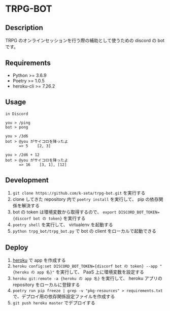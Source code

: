 # TRPG-BOT
## Description
TRPG のオンラインセッションを行う際の補助として使うための discord の bot です。

## Requirements
- Python >= 3.6.9
- Poetry >= 1.0.5
- heroku-cli >= 7.26.2

## Usage
```
in Discord

you > /ping
bot > pong

you > /3d6
bot > @you がサイコロを降ったよ
      => 5    [2, 3]

you > /2d6 + 12
bot > @you がサイコロを降ったよ
      => 16    [3, 1], [12]
```

## Development
1. `git clone https://github.com/k-seta/trpg-bot.git` を実行する
1. clone してきた repository 内で `poetry install` を実行して、 pip の依存関係を解決する
1. bot の token は環境変数から取得するので、 `export DISCORD_BOT_TOKEN={discorf bot の token}` を実行する
1. `poetry shell` を実行して、 virtualenv を起動する
1. `python trpg_bot/trpg_bot.py` で bot の client をローカルで起動できる

## Deploy
1. [heroku](https://jp.heroku.com/) で app を作成する
1. `heroku config:set DISCORD_BOT_TOKEN={discorf bot の token} --app "{heroku の app 名}"` を実行して、 PaaS 上に環境変数を設定する
1. `heroku git:remote -a {heroku の app 名}` を実行して、 heroku アプリの repository をローカルに登録する
1. `poetry run pip freeze | grep -v "pkg-resources" > requirements.txt` で、デプロイ用の依存関係設定ファイルを作成する
1. `git push heroku master` でデプロイする
